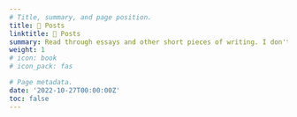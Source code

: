 ```yaml
---
# Title, summary, and page position.
title: 📝 Posts
linktitle: 📝 Posts
summary: Read through essays and other short pieces of writing. I don't rigorously edit these so consider them as raw materials. 
weight: 1
# icon: book
# icon_pack: fas

# Page metadata.
date: '2022-10-27T00:00:00Z'
toc: false
---
```

